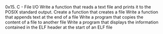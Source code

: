 0x15. C - File I/O
Write a function that reads a text file and prints it to the POSIX standard output.
Create a function that creates a file
Write a function that appends text at the end of a file
Write a program that copies the content of a file to another file
Write a program that displays the information contained in the ELF header at the start of an ELF file
